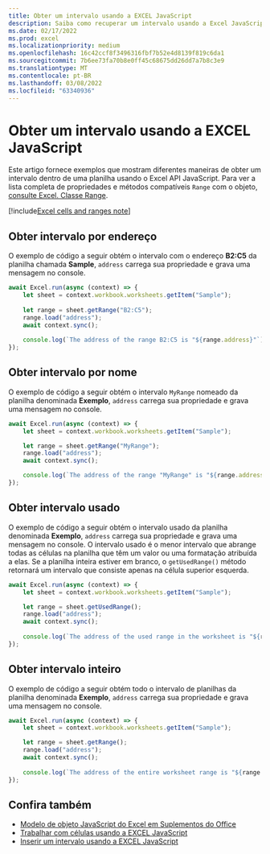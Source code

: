```yaml
---
title: Obter um intervalo usando a EXCEL JavaScript
description: Saiba como recuperar um intervalo usando a Excel JavaScript.
ms.date: 02/17/2022
ms.prod: excel
ms.localizationpriority: medium
ms.openlocfilehash: 16c42ccf8f3496316fbf7b52e4d8139f819c6da1
ms.sourcegitcommit: 7b6ee73fa70b8e0ff45c68675dd26dd7a7b8c3e9
ms.translationtype: MT
ms.contentlocale: pt-BR
ms.lasthandoff: 03/08/2022
ms.locfileid: "63340936"
---
```

# <a name="get-a-range-using-the-excel-javascript-api"></a>Obter um intervalo usando a EXCEL JavaScript

Este artigo fornece exemplos que mostram diferentes maneiras de obter um intervalo dentro de uma planilha usando o Excel API JavaScript. Para ver a lista completa de propriedades e métodos compatíveis `Range` com o objeto, [consulte Excel. Classe Range](/javascript/api/excel/excel.range).

[!include[Excel cells and ranges note](../includes/note-excel-cells-and-ranges.md)]

## <a name="get-range-by-address"></a>Obter intervalo por endereço

O exemplo de código a seguir obtém o intervalo com o endereço **B2:C5** da planilha chamada **Sample**, `address` carrega sua propriedade e grava uma mensagem no console.

```js
await Excel.run(async (context) => {
    let sheet = context.workbook.worksheets.getItem("Sample");
    
    let range = sheet.getRange("B2:C5");
    range.load("address");
    await context.sync();
    
    console.log(`The address of the range B2:C5 is "${range.address}"`);
});
```

## <a name="get-range-by-name"></a>Obter intervalo por nome

O exemplo de código a seguir obtém o intervalo `MyRange` nomeado da planilha denominada **Exemplo**, `address` carrega sua propriedade e grava uma mensagem no console.

```js
await Excel.run(async (context) => {
    let sheet = context.workbook.worksheets.getItem("Sample");

    let range = sheet.getRange("MyRange");
    range.load("address");
    await context.sync();

    console.log(`The address of the range "MyRange" is "${range.address}"`);
});
```

## <a name="get-used-range"></a>Obter intervalo usado

O exemplo de código a seguir obtém o intervalo usado da planilha denominada **Exemplo**, `address` carrega sua propriedade e grava uma mensagem no console. O intervalo usado é o menor intervalo que abrange todas as células na planilha que têm um valor ou uma formatação atribuída a elas. Se a planilha inteira estiver em branco, o `getUsedRange()` método retornará um intervalo que consiste apenas na célula superior esquerda.

```js
await Excel.run(async (context) => {
    let sheet = context.workbook.worksheets.getItem("Sample");

    let range = sheet.getUsedRange();
    range.load("address");
    await context.sync();
    
    console.log(`The address of the used range in the worksheet is "${range.address}"`);
});
```

## <a name="get-entire-range"></a>Obter intervalo inteiro

O exemplo de código a seguir obtém todo o intervalo de planilhas da planilha denominada **Exemplo**, `address` carrega sua propriedade e grava uma mensagem no console.

```js
await Excel.run(async (context) => {
    let sheet = context.workbook.worksheets.getItem("Sample");

    let range = sheet.getRange();
    range.load("address");
    await context.sync();
    
    console.log(`The address of the entire worksheet range is "${range.address}"`);
});
```

## <a name="see-also"></a>Confira também

- [Modelo de objeto JavaScript do Excel em Suplementos do Office](excel-add-ins-core-concepts.md)
- [Trabalhar com células usando a EXCEL JavaScript](excel-add-ins-cells.md)
- [Inserir um intervalo usando a EXCEL JavaScript](excel-add-ins-ranges-insert.md)
